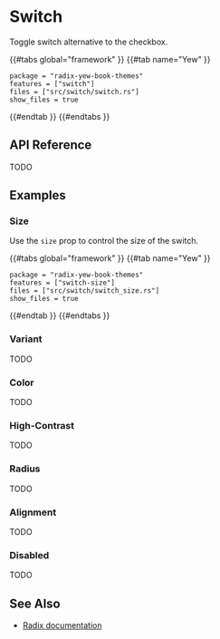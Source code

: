 # Switch

Toggle switch alternative to the checkbox.

{{#tabs global="framework" }}
{{#tab name="Yew" }}

```toml,trunk
package = "radix-yew-book-themes"
features = ["switch"]
files = ["src/switch/switch.rs"]
show_files = true
```

{{#endtab }}
{{#endtabs }}

## API Reference

TODO

## Examples

### Size

Use the `size` prop to control the size of the switch.

{{#tabs global="framework" }}
{{#tab name="Yew" }}

```toml,trunk
package = "radix-yew-book-themes"
features = ["switch-size"]
files = ["src/switch/switch_size.rs"]
show_files = true
```

{{#endtab }}
{{#endtabs }}

### Variant

TODO

### Color

TODO

### High-Contrast

TODO

### Radius

TODO

### Alignment

TODO

### Disabled

TODO

## See Also

-   [Radix documentation](https://www.radix-ui.com/themes/docs/components/switch)
